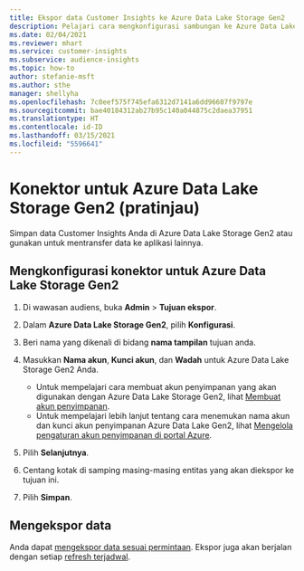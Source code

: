 ```yaml
---
title: Ekspor data Customer Insights ke Azure Data Lake Storage Gen2
description: Pelajari cara mengkonfigurasi sambungan ke Azure Data Lake Storage Gen2.
ms.date: 02/04/2021
ms.reviewer: mhart
ms.service: customer-insights
ms.subservice: audience-insights
ms.topic: how-to
author: stefanie-msft
ms.author: sthe
manager: shellyha
ms.openlocfilehash: 7c0eef575f745efa6312d7141a6dd96607f9797e
ms.sourcegitcommit: bae40184312ab27b95c140a044875c2daea37951
ms.translationtype: HT
ms.contentlocale: id-ID
ms.lasthandoff: 03/15/2021
ms.locfileid: "5596641"
---
```

# <a name="connector-for-azure-data-lake-storage-gen2-preview"></a>Konektor untuk Azure Data Lake Storage Gen2 (pratinjau)

Simpan data Customer Insights Anda di Azure Data Lake Storage Gen2 atau gunakan untuk mentransfer data ke aplikasi lainnya.

## <a name="configure-the-connector-for-azure-data-lake-storage-gen2"></a>Mengkonfigurasi konektor untuk Azure Data Lake Storage Gen2

1. Di wawasan audiens, buka **Admin** > **Tujuan ekspor**.

1. Dalam **Azure Data Lake Storage Gen2**, pilih **Konfigurasi**.

1. Beri nama yang dikenali di bidang **nama tampilan** tujuan anda.

1. Masukkan **Nama akun**, **Kunci akun**, dan **Wadah** untuk Azure Data Lake Storage Gen2 Anda.
    - Untuk mempelajari cara membuat akun penyimpanan yang akan digunakan dengan Azure Data Lake Storage Gen2, lihat [Membuat akun penyimpanan](/azure/storage/blobs/create-data-lake-storage-account). 
    - Untuk mempelajari lebih lanjut tentang cara menemukan nama akun dan kunci akun penyimpanan Azure Data Lake Gen2, lihat [Mengelola pengaturan akun penyimpanan di portal Azure](/azure/storage/common/storage-account-manage).

1. Pilih **Selanjutnya**.

1. Centang kotak di samping masing-masing entitas yang akan diekspor ke tujuan ini.

1. Pilih **Simpan**.

## <a name="export-the-data"></a>Mengekspor data

Anda dapat [mengekspor data sesuai permintaan](export-destinations.md#export-data-on-demand). Ekspor juga akan berjalan dengan setiap [refresh terjadwal](system.md#schedule-tab).